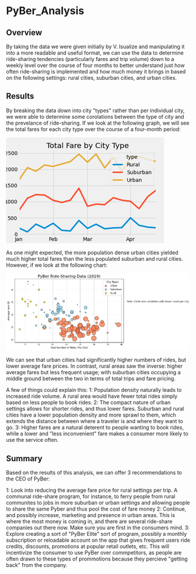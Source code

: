 # PyBer_Analysis

## Overview

By taking the data we were given initially by V. Isualize and manipulating it into a more readable and useful format, we can use the data to determine ride-sharing tendencies (particularly fares and trip volume) down to a weekly level over the course of four months to better understand just how often ride-sharing is implemented and how much money it brings in based on the following settings: rural cities, suburban cities, and urban cities. 

## Results

By breaking the data down into city "types" rather than per individual city, we were able to determine some corolations between the type of city and the prevelance of ride-sharing. If we look at the following graph, we will see the total fares for each city type over the course of a four-month period:

![Summary of Fares per City Type](https://github.com/BPeaver/PyBer_Analysis/blob/main/PyBer%20Challenge/Analysis/Pyber_fare_summary.png)

As one might expected, the more population dense urban cities yielded much higher total fares than the less populated suburban and rural cities. However, if we look at the following chart: 

![Average Fare vs Number of Rides by City Type](https://github.com/BPeaver/PyBer_Analysis/blob/main/PyBer%20Challenge/Analysis/Fig1.png)

We can see that urban cities had significantly higher numbers of rides, but lower average fare prices. In contrast, rural areas saw the inverse: higher average fares but less frequent usage; with suburban cities occupying a middle ground between the two in terms of total trips and fare pricing. 

A few of things could explain this:
  1: Population density naturally leads to increased ride volume. A rural area would have fewer total rides simply based on less people to book rides.
  2: The compact nature of urban settings allows for shorter rides, and thus lower fares. Suburban and rural cities have a lower population density and more sprawl to them,          which extends the distance between where a traveler is and where they want to go. 
  3: Higher fares are a natural deterent to people wanting to book rides, while a lower and "less inconvenient" fare makes a consumer more likely to use the service often. 
  
## Summary

Based on the results of this analysis, we can offer 3 recommendations to the CEO of PyBer:
  
  1: Look into reducing the average fare price for rural settings per trip. A communal ride-share program, for instance, to ferry people from rural communites to jobs in more      suburban or urban settings and allowing people to share the same Pyber and thus pool the cost of fare money
  2: Continue, and possibly increase, marketing and presence in urban areas. This is where the most money is coming in, and there are several ride-share companies out there        now. Make sure you are first in the consumers mind.
  3: Explore creating a sort of "PyBer Elite" sort of program, possibly a monthly subscription or reloadable account on the app that gives frequent users ride credits,              discounts, promotions at popular retail outlets, etc. This will incentivize the consumer to use PyBer over commpetitors, as people are often drawn to these types of            prommotions because they percieve "getting back" from the company. 
  
  
